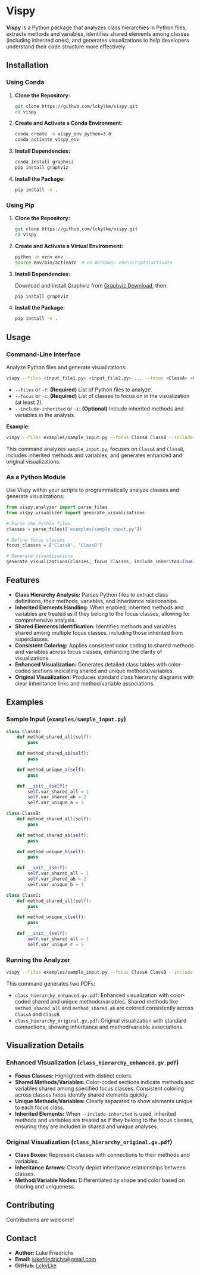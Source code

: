 # Vispy



**Vispy** is a Python package that analyzes class hierarchies in Python files, extracts methods and variables, identifies shared elements among classes (including inherited ones), and generates visualizations to help developers understand their code structure more effectively.

## Installation

### Using Conda

1. **Clone the Repository:**

   ```bash
   git clone https://github.com/lckylke/vispy.git
   cd vispy
   ```

2. **Create and Activate a Conda Environment:**

   ```bash
   conda create -n vispy_env python=3.8
   conda activate vispy_env
   ```

3. **Install Dependencies:**

   ```bash
   conda install graphviz
   pip install graphviz
   ```

4. **Install the Package:**

   ```bash
   pip install -e .
   ```

### Using Pip

1. **Clone the Repository:**

   ```bash
   git clone https://github.com/lckylke/vispy.git
   cd vispy
   ```

2. **Create and Activate a Virtual Environment:**

   ```bash
   python -m venv env
   source env/bin/activate  # On Windows: env\Scripts\activate
   ```

3. **Install Dependencies:**

   Download and install Graphviz from [Graphviz Download](https://graphviz.org/download/), then:

   ```bash
   pip install graphviz
   ```

4. **Install the Package:**

   ```bash
   pip install -e .
   ```

## Usage

### Command-Line Interface

Analyze Python files and generate visualizations:

```bash
vispy --files <input_file1.py> <input_file2.py> ... --focus <ClassA> <ClassB> [<ClassC> ...] [--include-inherited]
```

- `--files` or `-f`: **(Required)** List of Python files to analyze.
- `--focus` or `-c`: **(Required)** List of classes to focus on in the visualization (at least 2).
- `--include-inherited` or `-i`: **(Optional)** Include inherited methods and variables in the analysis.

**Example:**

```bash
vispy --files examples/sample_input.py --focus ClassA ClassB --include-inherited
```

This command analyzes `sample_input.py`, focuses on `ClassA` and `ClassB`, includes inherited methods and variables, and generates enhanced and original visualizations.

### As a Python Module

Use Vispy within your scripts to programmatically analyze classes and generate visualizations:

```python
from vispy.analyzer import parse_files
from vispy.visualizer import generate_visualizations

# Parse the Python files
classes = parse_files(['examples/sample_input.py'])

# Define focus classes
focus_classes = ['ClassA', 'ClassB']

# Generate visualizations
generate_visualizations(classes, focus_classes, include_inherited=True)
```

## Features

- **Class Hierarchy Analysis:** Parses Python files to extract class definitions, their methods, variables, and inheritance relationships.
- **Inherited Elements Handling:** When enabled, inherited methods and variables are treated as if they belong to the focus classes, allowing for comprehensive analysis.
- **Shared Elements Identification:** Identifies methods and variables shared among multiple focus classes, including those inherited from superclasses.
- **Consistent Coloring:** Applies consistent color coding to shared methods and variables across focus classes, enhancing the clarity of visualizations.
- **Enhanced Visualization:** Generates detailed class tables with color-coded sections indicating shared and unique methods/variables.
- **Original Visualization:** Produces standard class hierarchy diagrams with clear inheritance links and method/variable associations.

## Examples

### Sample Input (`examples/sample_input.py`)

```python
class ClassA:
    def method_shared_all(self):
        pass

    def method_shared_ab(self):
        pass

    def method_unique_a(self):
        pass

    def __init__(self):
        self.var_shared_all = 1
        self.var_shared_ab = 2
        self.var_unique_a = 3

class ClassB:
    def method_shared_all(self):
        pass

    def method_shared_ab(self):
        pass

    def method_unique_b(self):
        pass

    def __init__(self):
        self.var_shared_all = 1
        self.var_shared_ab = 2
        self.var_unique_b = 4

class ClassC:
    def method_shared_all(self):
        pass

    def method_unique_c(self):
        pass

    def __init__(self):
        self.var_shared_all = 1
        self.var_unique_c = 5
```

### Running the Analyzer

```bash
vispy --files examples/sample_input.py --focus ClassA ClassB --include-inherited
```

This command generates two PDFs:

- `class_hierarchy_enhanced.gv.pdf`: Enhanced visualization with color-coded shared and unique methods/variables. Shared methods like `method_shared_all` and `method_shared_ab` are colored consistently across `ClassA` and `ClassB`.
- `class_hierarchy_original.gv.pdf`: Original visualization with standard connections, showing inheritance and method/variable associations.

## Visualization Details

### Enhanced Visualization (`class_hierarchy_enhanced.gv.pdf`)

- **Focus Classes:** Highlighted with distinct colors.
- **Shared Methods/Variables:** Color-coded sections indicate methods and variables shared among specified focus classes. Consistent coloring across classes helps identify shared elements quickly.
- **Unique Methods/Variables:** Clearly separated to show elements unique to each focus class.
- **Inherited Elements:** When `--include-inherited` is used, inherited methods and variables are treated as if they belong to the focus classes, ensuring they are included in shared and unique analyses.

### Original Visualization (`class_hierarchy_original.gv.pdf`)

- **Class Boxes:** Represent classes with connections to their methods and variables.
- **Inheritance Arrows:** Clearly depict inheritance relationships between classes.
- **Method/Variable Nodes:** Differentiated by shape and color based on sharing and uniqueness.

## Contributing

Contributions are welcome! 




## Contact

- **Author:** Luke Friedrichs
- **Email:** [lukefriedrichs@gmail.com](mailto:lukefriedrichs@gmail.com)
- **GitHub:** [LckyLke](https://github.com/lckylke)
